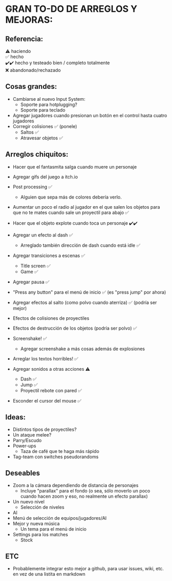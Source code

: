 # GRAN TO-DO DE ARREGLOS Y MEJORAS:

## Referencia:
⚠️ haciendo  
✅ hecho  
✔️✔️ hecho y testeado bien / completo totalmente  
❌ abandonado/rechazado  

## Cosas grandes:
- Cambiarse al nuevo Input System:
    - Soporte para hotplugging?
    - Soporte para teclado
- Agregar jugadores cuando presionan un botón en el control hasta cuatro jugadores
- Corregir colisiones ✅ (ponele)
    - Saltos ️️✅
    - Atravesar objetos ✅

## Arreglos chiquitos:

- Hacer que el fantasmita salga cuando muere un personaje
- Agregar gifs del juego a itch.io


- Post processing ✅
    - Alguien que sepa más de colores debería verlo.
- Aumentar un poco el radio al jugador en el que salen los objetos para que no te mates cuando sale un proyectil para abajo ✅
- Hacer que el objeto explote cuando toca un personaje ✔️✔️
- Agregar un efecto al dash ️️✅
    - Arreglado también dirección de dash cuando está idle ✅
- Agregar transiciones a escenas ️✅
    - Title screen ✅
    - Game ✅
- Agregar pausa ✅
- "Press any button" para el menú de inicio ✅ (es "press jump" por ahora)
- Agregar efectos al salto (como polvo cuando aterriza) ✅ (podría ser mejor)
- Efectos de colisiones de proyectiles
- Efectos de destrucción de los objetos (podría ser polvo) ✅
- Screenshake! ✅
    - Agregar screenshake a más cosas además de explosiones
- Arreglar los textos horribles! ✅
- Agregar sonidos a otras acciones ⚠️
    - Dash ✅
    - Jump ✅
    - Proyectil rebote con pared ✅
- Esconder el cursor del mouse ✅

## Ideas:
- Distintos tipos de proyectiles?
- Un ataque melee?
- Parry/Escudo
- Power-ups
    - Taza de café que te haga más rápido
- Tag-team con switches pseudorandoms

## Deseables
- Zoom a la cámara dependiendo de distancia de personajes
    - Incluye "parallax" para el fondo (o sea, sólo moverlo un poco cuando hacen zoom y eso, no realmente un efecto parallax)
- Un nuevo nivel
    - Selección de niveles
- AI
- Menú de selección de equipos/jugadores/AI
- Mejor y nueva música
    - Un tema para el menú de inicio
- Settings para los matches
    - Stock

## ETC
- Probablemente integrar esto mejor a github, para usar issues, wiki, etc. en vez de una listita en markdown